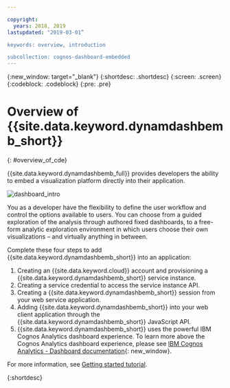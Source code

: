 ```yaml
---

copyright:
  years: 2018, 2019
lastupdated: "2019-03-01”

keywords: overview, introduction

subcollection: cognos-dashboard-embedded
---
```


{:new_window: target="_blank"}
{:shortdesc: .shortdesc}
{:screen: .screen}
{:codeblock: .codeblock}
{:pre: .pre}

# Overview of {{site.data.keyword.dynamdashbemb_short}}
{: #overview_of_cde}

{{site.data.keyword.dynamdashbemb_full}} provides developers the ability to embed a visualization platform directly into their application.

![dashboard_intro](dashboard_intro.jpg "Screenshot of a dashboard")

You as a developer have the flexibility to define the user workflow and control the options available to users. You can choose from a guided exploration of the analysis through authored fixed dashboards, to a free-form analytic exploration environment in which users choose their own visualizations – and virtually anything in between.

Complete these four steps to add {{site.data.keyword.dynamdashbemb_short}} into an application:
1. Creating an {{site.data.keyword.cloud}} account and provisioning a {{site.data.keyword.dynamdashbemb_short}} service instance.
2. Creating a service credential to access the service instance API.
3. Creating a {{site.data.keyword.dynamdashbemb_short}} session from your web service application.
4. Adding {{site.data.keyword.dynamdashbemb_short}} into your web client application through the {{site.data.keyword.dynamdashbemb_short}} JavaScript API.
5. {{site.data.keyword.dynamdashbemb_short}} uses the powerful IBM Cognos Analytics dashboard experience. To learn more above the Cognos Analytics dashboard experience, please see [IBM Cognos Analytics - Dashboard documentation](https://www.ibm.com/support/knowledgecenter/en/SSEP7J_11.0.0/com.ibm.swg.ba.cognos.ug_ca_dshb.doc/wa_dashboard_discoveryset_intro.html){: new_window}.

For more information, see [Getting started tutorial](/docs/services/cognos-dashboard-embedded/dde_getting_started.html).

{:shortdesc}



